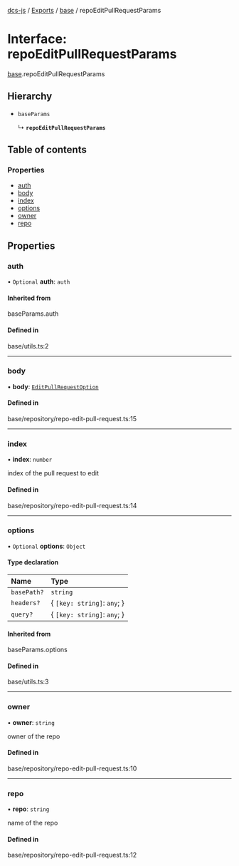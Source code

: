[dcs-js](../README.md) / [Exports](../modules.md) / [base](../modules/base.md) / repoEditPullRequestParams

# Interface: repoEditPullRequestParams

[base](../modules/base.md).repoEditPullRequestParams

## Hierarchy

- `baseParams`

  ↳ **`repoEditPullRequestParams`**

## Table of contents

### Properties

- [auth](base.repoEditPullRequestParams.md#auth)
- [body](base.repoEditPullRequestParams.md#body)
- [index](base.repoEditPullRequestParams.md#index)
- [options](base.repoEditPullRequestParams.md#options)
- [owner](base.repoEditPullRequestParams.md#owner)
- [repo](base.repoEditPullRequestParams.md#repo)

## Properties

### <a id="auth" name="auth"></a> auth

• `Optional` **auth**: `auth`

#### Inherited from

baseParams.auth

#### Defined in

base/utils.ts:2

___

### <a id="body" name="body"></a> body

• **body**: [`EditPullRequestOption`](base.EditPullRequestOption.md)

#### Defined in

base/repository/repo-edit-pull-request.ts:15

___

### <a id="index" name="index"></a> index

• **index**: `number`

index of the pull request to edit

#### Defined in

base/repository/repo-edit-pull-request.ts:14

___

### <a id="options" name="options"></a> options

• `Optional` **options**: `Object`

#### Type declaration

| Name | Type |
| :------ | :------ |
| `basePath?` | `string` |
| `headers?` | { `[key: string]`: `any`;  } |
| `query?` | { `[key: string]`: `any`;  } |

#### Inherited from

baseParams.options

#### Defined in

base/utils.ts:3

___

### <a id="owner" name="owner"></a> owner

• **owner**: `string`

owner of the repo

#### Defined in

base/repository/repo-edit-pull-request.ts:10

___

### <a id="repo" name="repo"></a> repo

• **repo**: `string`

name of the repo

#### Defined in

base/repository/repo-edit-pull-request.ts:12
